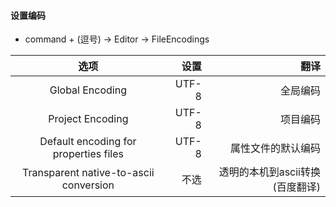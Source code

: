 
#### 设置编码
- command + (逗号)  -> Editor  ->  FileEncodings

|                   选项                   |    设置 |                  翻译 |
|:--------------------------------------:|------:|--------------------:|
|            Global Encoding             | UTF-8 |                全局编码 |
|            Project Encoding            | UTF-8 |                项目编码 |
| Default encoding for properties files  | UTF-8 |           属性文件的默认编码 |
| Transparent native-to-ascii conversion |    不选 | 透明的本机到ascii转换(百度翻译) |


